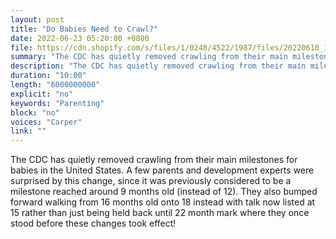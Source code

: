 ```yaml
---
layout: post
title: "Do Babies Need to Crawl?"
date: 2022-06-23 05:20:00 +0800
file: https://cdn.shopify.com/s/files/1/0248/4522/1987/files/20220610_1.mp3?v=1654833705
summary: "The CDC has quietly removed crawling from their main milestones for babies in the United States. A few parents and development experts were surprised by this change, since it was previously considered to be a milestone reached around 9 months old (instead of 12). They also bumped forward walking from 16 months old onto 18 instead with talk now listed at 15 rather than just being held back until 22 month mark where they once stood before these changes took effect!"
description: "The CDC has quietly removed crawling from their main milestones for babies in the United States. A few parents and development experts were surprised by this change, since it was previously considered to be a milestone reached around 9 months old (instead of 12). They also bumped forward walking from 16 months old onto 18 instead with talk now listed at 15 rather than just being held back until 22 month mark where they once stood before these changes took effect!"
duration: "10:00"
length: "6000000000"
explicit: "no"
keywords: "Parenting"
block: "no"
voices: "Carper"
link: ""
---
```


The CDC has quietly removed crawling from their main milestones for babies in the United States. A few parents and development experts were surprised by this change, since it was previously considered to be a milestone reached around 9 months old (instead of 12). They also bumped forward walking from 16 months old onto 18 instead with talk now listed at 15 rather than just being held back until 22 month mark where they once stood before these changes took effect!
